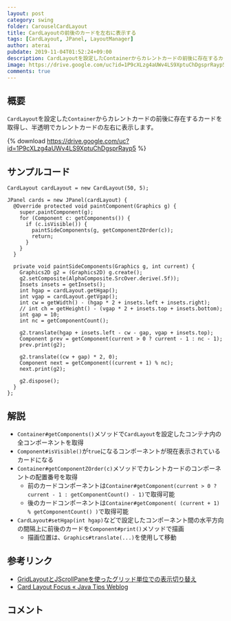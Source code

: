 ```yaml
---
layout: post
category: swing
folder: CarouselCardLayout
title: CardLayoutの前後のカードを左右に表示する
tags: [CardLayout, JPanel, LayoutManager]
author: aterai
pubdate: 2019-11-04T01:52:24+09:00
description: CardLayoutを設定したContainerからカレントカードの前後に存在するカードを取得し、半透明でカレントカードの左右に表示します。
image: https://drive.google.com/uc?id=1P9cXLzg4aUWv4LS9XptuChDgsprRayp5
comments: true
---
```

## 概要
`CardLayout`を設定した`Container`からカレントカードの前後に存在するカードを取得し、半透明でカレントカードの左右に表示します。

{% download https://drive.google.com/uc?id=1P9cXLzg4aUWv4LS9XptuChDgsprRayp5 %}

## サンプルコード
<pre class="prettyprint"><code>CardLayout cardLayout = new CardLayout(50, 5);

JPanel cards = new JPanel(cardLayout) {
  @Override protected void paintComponent(Graphics g) {
    super.paintComponent(g);
    for (Component c: getComponents()) {
      if (c.isVisible()) {
        paintSideComponents(g, getComponentZOrder(c));
        return;
      }
    }
  }

  private void paintSideComponents(Graphics g, int current) {
    Graphics2D g2 = (Graphics2D) g.create();
    g2.setComposite(AlphaComposite.SrcOver.derive(.5f));
    Insets insets = getInsets();
    int hgap = cardLayout.getHgap();
    int vgap = cardLayout.getVgap();
    int cw = getWidth() - (hgap * 2 + insets.left + insets.right);
    // int ch = getHeight() - (vgap * 2 + insets.top + insets.bottom);
    int gap = 10;
    int nc = getComponentCount();

    g2.translate(hgap + insets.left - cw - gap, vgap + insets.top);
    Component prev = getComponent(current &gt; 0 ? current - 1 : nc - 1);
    prev.print(g2);

    g2.translate((cw + gap) * 2, 0);
    Component next = getComponent((current + 1) % nc);
    next.print(g2);

    g2.dispose();
  }
};
</code></pre>

## 解説
- `Container#getComponents()`メソッドで`CardLayout`を設定したコンテナ内の全コンポーネントを取得
- `Component#isVisible()`が`true`になるコンポーネントが現在表示されているカードになる
- `Container#getComponentZOrder(c)`メソッドでカレントカードのコンポーネントの配置番号を取得
    - 前のカードコンポーネントは`Container#getComponent(current > 0 ? current - 1 : getComponentCount() - 1)`で取得可能
    - 後のカードコンポーネントは`Container#getComponent( (current + 1) % getComponentCount() )`で取得可能
- `CardLayout#setHgap(int hgap)`などで設定したコンポーネント間の水平方向の間隔上に前後のカードを`Component#print()`メソッドで描画
    - 描画位置は、`Graphics#translate(...)`を使用して移動

<!-- dummy comment line for breaking list -->

## 参考リンク
- [GridLayoutとJScrollPaneを使ったグリッド単位での表示切り替え](https://ateraimemo.com/Swing/GridScrollAnimation.html)
- [Card Layout Focus « Java Tips Weblog](https://tips4java.wordpress.com/2008/10/31/card-layout-focus/)

<!-- dummy comment line for breaking list -->

## コメント
